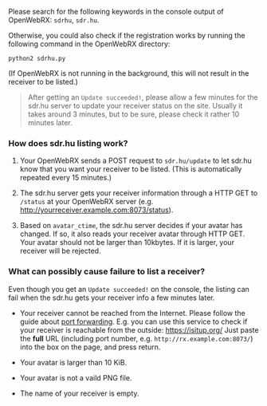 Please search for the following keywords in the console output of OpenWebRX: `sdrhu`, `sdr.hu`.

Otherwise, you could also check if the registration works by running the following command in the OpenWebRX directory:

    python2 sdrhu.py

(If OpenWebRX is not running in the background, this will not result in the receiver to be listed.)

> After getting an `Update succeeded!`, please allow a few minutes for the sdr.hu server to update your receiver status on the site. Usually it takes around 3 minutes, but to be sure, please check it rather 10 minutes later.

### How does sdr.hu listing work?

1. Your OpenWebRX sends a POST request to `sdr.hu/update` to let sdr.hu know that you want your receiver to be listed. (This is automatically repeated every 15 minutes.)

2. The sdr.hu server gets your receiver information through a HTTP GET to `/status` at your OpenWebRX server (e.g. http://yourreceiver.example.com:8073/status). 

3. Based on `avatar_ctime`, the sdr.hu server decides if your avatar has changed. If so, it also reads your receiver avatar through HTTP GET. Your avatar should not be larger than 10kbytes. If it is larger, your receiver will be rejected.

### What can possibly cause failure to list a receiver?

Even though you get an `Update succeeded!` on the console, the listing can fail when the sdr.hu gets your receiver info a few minutes later.

* Your receiver cannot be reached from the Internet. Please follow the guide about [port forwarding](https://github.com/simonyiszk/openwebrx/wiki/Setting-up-your-router-for-port-forwarding). E.g. you can use this service to check if your receiver is reachable from the outside: https://isitup.org/ Just paste the **full** URL (including port number, e.g. `http://rx.example.com:8073/`) into the box on the page, and press return.

* Your avatar is larger than 10 KiB. 
* Your avatar is not a vaild PNG file.
* The name of your receiver is empty. 

